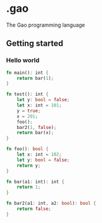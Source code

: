 # .gao
The Gao programming language

## Getting started
### Hello world

```rust
fn main(): int {   
    return bar(1);
}

fn test(): int {
    let y: bool = false;
    let x: int = 101;
    y = true;
    x = 201;
    foo();
    bar2(1, false);
    return bar(x);
}

fn foo(): bool {
    let x: int = 102;
    let y: bool = false;
    return y;
}

fn bar(a1: int): int {
    return 1;
}

fn bar2(a1: int, a2: bool): bool {
    return false;
}
```
